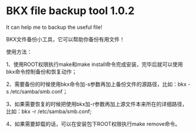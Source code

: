 BKX file backup tool 1.0.2
==

It can help me to backup the useful file!

BKX文件备份小工具，它可以帮助你备份有用文件！

使用方法：

1、使用ROOT权限执行make和make install命令完成安装，完毕后就可以使用bkx命令控制备份和恢复动作；

2、需要备份的时候使用bkx命令加-s参数再加上备份文件的源路径，比如：bkx -s /etc/samba/smb.conf；

3、如果需要恢复的时候把使用bkx加-r参数再加上源文件本来所在的详细路径，比如：bkx -r /etc/samba/smb.conf;

4、如果需要卸载的话，可以在安装包下ROOT权限执行make remove命令。
